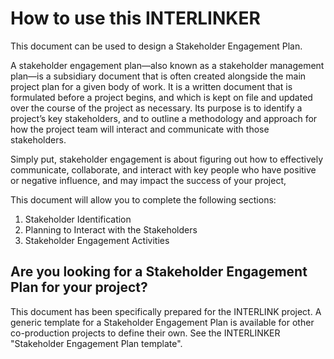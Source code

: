 # How to use this INTERLINKER
This document can be used to design a Stakeholder Engagement Plan.

A stakeholder engagement plan—also known as a stakeholder management plan—is a subsidiary document that is often created alongside the main project plan for a given body of work. It is a written document that is formulated before a project begins, and which is kept on file and updated over the course of the project as necessary. Its purpose is to identify a project’s key stakeholders, and to outline a methodology and approach for how the project team will interact and communicate with those stakeholders. 

Simply put, stakeholder engagement is about figuring out how to effectively communicate, collaborate, and interact with key people who have positive or negative influence, and may impact the success of your project,

This document will allow you to complete the following sections:
1) Stakeholder Identification
2) Planning to Interact with the Stakeholders
3) Stakeholder Engagement Activities

## Are you looking for a Stakeholder Engagement Plan for your project?
This document has been specifically prepared for the INTERLINK project. A generic template for a Stakeholder Engagement Plan is available for other co-production projects to define their own. See the INTERLINKER "Stakeholder Engagement Plan template". 
